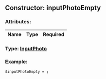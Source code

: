 ## Constructor: inputPhotoEmpty  

### Attributes:

| Name     |    Type       | Required |
|----------|:-------------:|---------:|


### Type: [InputPhoto](../types/InputPhoto.md)

### Example:


```
$inputPhotoEmpty = ;
```